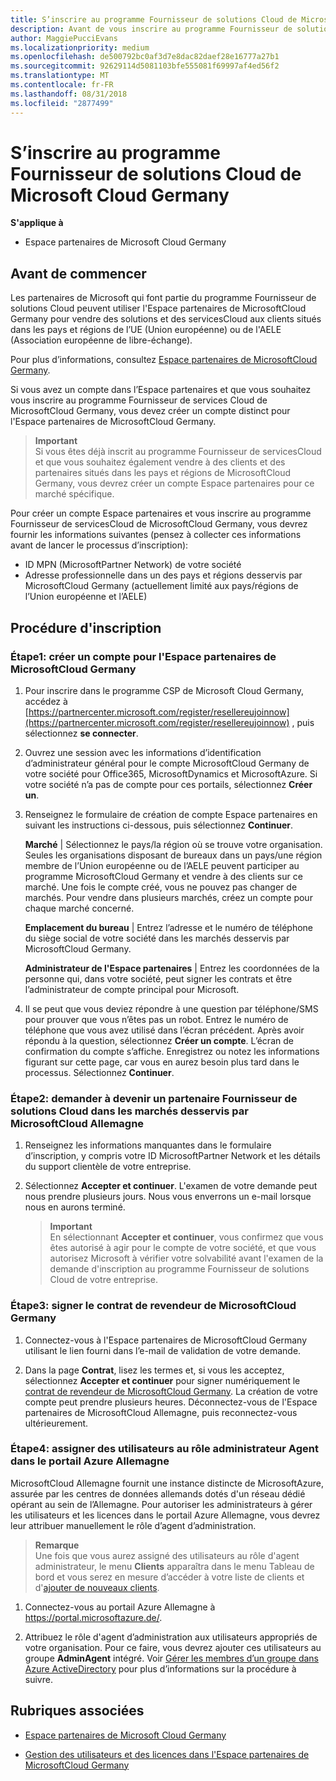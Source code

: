 ```yaml
---
title: S’inscrire au programme Fournisseur de solutions Cloud de MicrosoftCloud Germany | Espace partenaires de Microsoft Cloud Germany
description: Avant de vous inscrire au programme Fournisseur de solutionsCloud de Microsoft Cloud Germany, prenez connaissance des conditions requises.
author: MaggiePucciEvans
ms.localizationpriority: medium
ms.openlocfilehash: de500792bc0af3d7e8dac82daef28e16777a27b1
ms.sourcegitcommit: 92629114d5081103bfe555081f69997af4ed56f2
ms.translationtype: MT
ms.contentlocale: fr-FR
ms.lasthandoff: 08/31/2018
ms.locfileid: "2877499"
---
```

# <a name="enroll-in-the-cloud-solution-provider-program-for-microsoft-cloud-germany"></a>S’inscrire au programme Fournisseur de solutions Cloud de Microsoft Cloud Germany

**S'applique à**

-  Espace partenaires de Microsoft Cloud Germany

## <a name="before-you-begin"></a>Avant de commencer

Les partenaires de Microsoft qui font partie du programme Fournisseur de solutions Cloud peuvent utiliser l'Espace partenaires de MicrosoftCloud Germany pour vendre des solutions et des servicesCloud aux clients situés dans les pays et régions de l’UE (Union européenne) ou de l'AELE (Association européenne de libre-échange).

Pour plus d’informations, consultez [Espace partenaires de MicrosoftCloud Germany](partner-center-for-microsoft-cloud-germany.md).

Si vous avez un compte dans l’Espace partenaires et que vous souhaitez vous inscrire au programme Fournisseur de services Cloud de MicrosoftCloud Germany, vous devez créer un compte distinct pour l'Espace partenaires de MicrosoftCloud Germany.

>**Important**<br>
Si vous êtes déjà inscrit au programme Fournisseur de servicesCloud et que vous souhaitez également vendre à des clients et des partenaires situés dans les pays et régions de MicrosoftCloud Germany, vous devrez créer un compte Espace partenaires pour ce marché spécifique.  

Pour créer un compte Espace partenaires et vous inscrire au programme Fournisseur de servicesCloud de MicrosoftCloud Germany, vous devrez fournir les informations suivantes (pensez à collecter ces informations avant de lancer le processus d’inscription):

-  ID MPN (MicrosoftPartner Network) de votre société 
-  Adresse professionnelle dans un des pays et régions desservis par MicrosoftCloud Germany (actuellement limité aux pays/régions de l’Union européenne et l’AELE) 

## <a name="how-to-enroll"></a>Procédure d'inscription 

### <a name="step-1---create-an-account-for-partner-center-for-microsoft-cloud-germany"></a>Étape1: créer un compte pour l'Espace partenaires de MicrosoftCloud Germany 

1.  Pour inscrire dans le programme CSP de Microsoft Cloud Germany, accédez à [https://partnercenter.microsoft.com/register/resellereujoinnow](https://partnercenter.microsoft.com/register/resellereujoinnow) , puis sélectionnez **se connecter**. 

2.  Ouvrez une session avec les informations d’identification d’administrateur général pour le compte MicrosoftCloud Germany de votre société pour Office365, MicrosoftDynamics et MicrosoftAzure. Si votre société n’a pas de compte pour ces portails, sélectionnez **Créer un**.

3.  Renseignez le formulaire de création de compte Espace partenaires en suivant les instructions ci-dessous, puis sélectionnez **Continuer**.   

    **Marché** | Sélectionnez le pays/la région où se trouve votre organisation. Seules les organisations disposant de bureaux dans un pays/une région membre de l’Union européenne ou de l’AELE peuvent participer au programme MicrosoftCloud Germany et vendre à des clients sur ce marché. Une fois le compte créé, vous ne pouvez pas changer de marchés. Pour vendre dans plusieurs marchés, créez un compte pour chaque marché concerné.

    **Emplacement du bureau** | Entrez l’adresse et le numéro de téléphone du siège social de votre société dans les marchés desservis par MicrosoftCloud Germany.

    **Administrateur de l'Espace partenaires** | Entrez les coordonnées de la personne qui, dans votre société, peut signer les contrats et être l’administrateur de compte principal pour Microsoft. 

4.  Il se peut que vous deviez répondre à une question par téléphone/SMS pour prouver que vous n’êtes pas un robot. Entrez le numéro de téléphone que vous avez utilisé dans l’écran précédent. Après avoir répondu à la question, sélectionnez **Créer un compte**. L’écran de confirmation du compte s’affiche. Enregistrez ou notez les informations figurant sur cette page, car vous en aurez besoin plus tard dans le processus. Sélectionnez **Continuer**.

### <a name="step-2---apply-to-become-a-cloud-solution-provider-partner-in-markets-served-by-microsoft-cloud-germany"></a>Étape2: demander à devenir un partenaire Fournisseur de solutions Cloud dans les marchés desservis par MicrosoftCloud Allemagne 

1.  Renseignez les informations manquantes dans le formulaire d’inscription, y compris votre ID MicrosoftPartner Network et les détails du support clientèle de votre entreprise. 

2.  Sélectionnez **Accepter et continuer**. L'examen de votre demande peut nous prendre plusieurs jours. Nous vous enverrons un e-mail lorsque nous en aurons terminé.

    >**Important**<br>
    En sélectionnant **Accepter et continuer**, vous confirmez que vous êtes autorisé à agir pour le compte de votre société, et que vous autorisez Microsoft à vérifier votre solvabilité avant l'examen de la demande d'inscription au programme Fournisseur de solutions Cloud de votre entreprise.

### <a name="step-3---sign-the-reseller-agreement-for-microsoft-cloud-germany"></a>Étape3: signer le contrat de revendeur de MicrosoftCloud Germany 

1. Connectez-vous à l'Espace partenaires de MicrosoftCloud Germany utilisant le lien fourni dans l’e-mail de validation de votre demande. 

2. Dans la page **Contrat**, lisez les termes et, si vous les acceptez, sélectionnez **Accepter et continuer** pour signer numériquement le [contrat de revendeur de MicrosoftCloud Germany](https://go.microsoft.com/fwlink/p/?linkid=831385). La création de votre compte peut prendre plusieurs heures. Déconnectez-vous de l'Espace partenaires de MicrosoftCloud Allemagne, puis reconnectez-vous ultérieurement.

### <a name="step-4---assign-users-to-the-admin-agent-role-in-the-azure-germany-portal"></a>Étape4: assigner des utilisateurs au rôle administrateur Agent dans le portail Azure Allemagne 

MicrosoftCloud Allemagne fournit une instance distincte de MicrosoftAzure, assurée par les centres de données allemands dotés d'un réseau dédié opérant au sein de l’Allemagne. Pour autoriser les administrateurs à gérer les utilisateurs et les licences dans le portail Azure Allemagne, vous devrez leur attribuer manuellement le rôle d’agent d’administration.

>**Remarque**<br>
Une fois que vous aurez assigné des utilisateurs au rôle d'agent administrateur, le menu **Clients** apparaîtra dans le menu Tableau de bord et vous serez en mesure d’accéder à votre liste de clients et d'[ajouter de nouveaux clients](add-a-new-customer.md).   

1.  Connectez-vous au portail Azure Allemagne à https://portal.microsoftazure.de/.

2.  Attribuez le rôle d'agent d’administration aux utilisateurs appropriés de votre organisation. Pour ce faire, vous devrez ajouter ces utilisateurs au groupe **AdminAgent** intégré. Voir [Gérer les membres d’un groupe dans Azure ActiveDirectory](https://docs.microsoft.com/azure/active-directory/active-directory-groups-members-azure-portal) pour plus d’informations sur la procédure à suivre.
 

## <a name="related-topics"></a>Rubriques associées

-  [Espace partenaires de Microsoft Cloud Germany](partner-center-for-microsoft-cloud-germany.md)

-  [Gestion des utilisateurs et des licences dans l'Espace partenaires de MicrosoftCloud Germany](user-management-in-partner-center-for-microsoft-cloud-germany.md)


